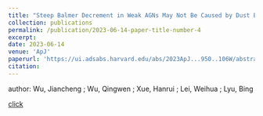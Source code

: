 ```yaml
---
title: "Steep Balmer Decrement in Weak AGNs May Not Be Caused by Dust Extinction: Clues from Low-luminosity AGNs and Changing-look AGNs"
collection: publications
permalink: /publication/2023-06-14-paper-title-number-4
excerpt:
date: 2023-06-14
venue: 'ApJ'
paperurl: 'https://ui.adsabs.harvard.edu/abs/2023ApJ...950..106W/abstract'
citation:
---
```

author: Wu, Jiancheng  ; Wu, Qingwen  ; Xue, Hanrui  ; Lei, Weihua  ; Lyu, Bing  

[click](https://ui.adsabs.harvard.edu/abs/2023ApJ...950..106W/abstract)
